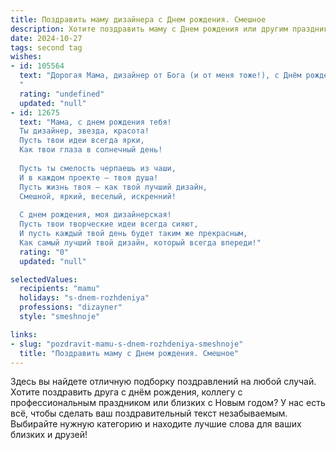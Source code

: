 ```yaml
---
title: Поздравить маму дизайнера c Днем рождения. Смешное
description: Хотите поздравить маму c Днем рождения или другим праздником? Наш ИИ создаст незабываемое поздравление, а вы обязательно выделитесь среди других.  
date: 2024-10-27
tags: second tag
wishes:
- id: 105564
  text: "Дорогая Мама, дизайнер от Бога (и от меня тоже!), с Днём рождения! Желаю, чтобы твоя жизнь была ярче, чем самая сочная палитра, а каждый день – шедевром, достойным выставки в Лувре (ну, или хотя бы в нашей семейной галерее)!  Пусть все твои задумки реализуются, а вдохновение бьет ключом, как фонтан шампанского на самом крутом празднике!  Главное – не переусердствуй с креативом в приготовлении праздничного торта, а то мы можем оказаться в ситуации \"дизайн – огонь, вкус – так себе\"!  Люблю тебя!
  "
  rating: "undefined"
  updated: "null"
- id: 12675
  text: "Мама, с днем рождения тебя!
  Ты дизайнер, звезда, красота!
  Пусть твои идеи всегда ярки,
  Как твои глаза в солнечный день!
  
  Пусть ты смелость черпаешь из чаши,
  И в каждом проекте – твоя душа!
  Пусть жизнь твоя – как твой лучший дизайн,
  Смешной, яркий, веселый, искренний!
  
  С днем рождения, моя дизайнерская!
  Пусть твои творческие идеи всегда сияют,
  И пусть каждый твой день будет таким же прекрасным,
  Как самый лучший твой дизайн, который всегда впереди!"
  rating: "0"
  updated: "null"

selectedValues:
  recipients: "mamu"
  holidays: "s-dnem-rozhdeniya"
  professions: "dizayner"
  style: "smeshnoje"

links:
- slug: "pozdravit-mamu-s-dnem-rozhdeniya-smeshnoje"
  title: "Поздравить маму c Днем рождения. Смешное"
---
```


Здесь вы найдете отличную подборку поздравлений на любой случай. 
Хотите поздравить друга с днём рождения, коллегу с профессиональным праздником или близких с Новым годом? У нас есть всё, чтобы сделать ваш поздравительный текст незабываемым. Выбирайте нужную категорию и находите лучшие слова для ваших близких и друзей!
